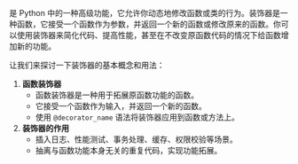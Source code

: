 是 Python 中的一种高级功能，它允许你动态地修改函数或类的行为。装饰器是一种函数，它接受一个函数作为参数，并返回一个新的函数或修改原来的函数。你可以使用装饰器来简化代码、提高性能，甚至在不改变原函数代码的情况下给函数增加新的功能。

让我们来探讨一下装饰器的基本概念和用法：

1. **函数装饰器**
    - 函数装饰器是一种用于拓展原函数功能的函数。
    - 它接受一个函数作为输入，并返回一个新的函数。
    - 使用 `@decorator_name` 语法将装饰器应用到函数或方法上。
2. **装饰器的作用**
    - 插入日志、性能测试、事务处理、缓存、权限校验等场景。
    - 抽离与函数功能本身无关的重复代码，实现功能拓展。


